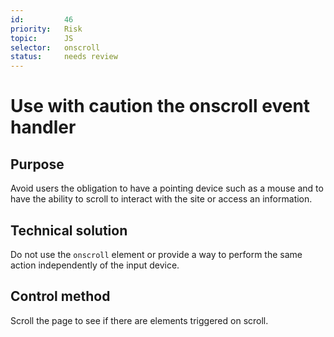 ```yaml
---
id:         46
priority:   Risk
topic:      JS
selector:   onscroll
status:     needs review
---
```


# Use with caution the onscroll event handler

## Purpose

Avoid users the obligation to have a pointing device such as a mouse and to have the ability to scroll to interact with the site or access an information.

## Technical solution

Do not use the `onscroll` element or provide a way to perform the same action independently of the input device.

## Control method

Scroll the page to see if there are elements triggered on scroll.
